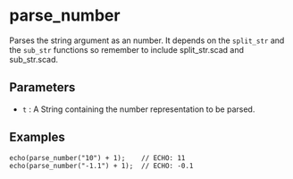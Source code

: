 # parse_number

Parses the string argument as an number. It depends on the `split_str` and the `sub_str` functions so remember to include split_str.scad and sub_str.scad.

## Parameters

- `t` : A String containing the number representation to be parsed.

## Examples

	echo(parse_number("10") + 1);    // ECHO: 11
	echo(parse_number("-1.1") + 1);  // ECHO: -0.1
